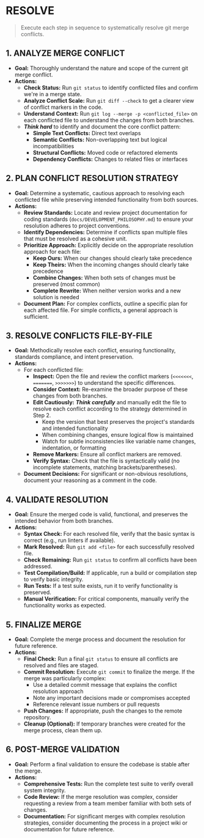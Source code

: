 # RESOLVE

> Execute each step in sequence to systematically resolve git merge conflicts.

## 1. ANALYZE MERGE CONFLICT

- **Goal:** Thoroughly understand the nature and scope of the current git merge conflict.
- **Actions:**
    - **Check Status:** Run `git status` to identify conflicted files and confirm we're in a merge state.
    - **Analyze Conflict Scale:** Run `git diff --check` to get a clearer view of conflict markers in the code.
    - **Understand Context:** Run `git log --merge -p <conflicted_file>` on each conflicted file to understand the changes from both branches.
    - ***Think hard*** to identify and document the core conflict pattern:
        - **Simple Text Conflicts:** Direct text overlaps
        - **Semantic Conflicts:** Non-overlapping text but logical incompatibilities
        - **Structural Conflicts:** Moved code or refactored elements
        - **Dependency Conflicts:** Changes to related files or interfaces

## 2. PLAN CONFLICT RESOLUTION STRATEGY

- **Goal:** Determine a systematic, cautious approach to resolving each conflicted file while preserving intended functionality from both sources.
- **Actions:**
    - **Review Standards:** Locate and review project documentation for coding standards (`docs/DEVELOPMENT_PHILOSOPHY.md`) to ensure your resolution adheres to project conventions.
    - **Identify Dependencies:** Determine if conflicts span multiple files that must be resolved as a cohesive unit.
    - **Prioritize Approach:** Explicitly decide on the appropriate resolution approach for each file:
        - **Keep Ours:** When our changes should clearly take precedence
        - **Keep Theirs:** When the incoming changes should clearly take precedence
        - **Combine Changes:** When both sets of changes must be preserved (most common)
        - **Complete Rewrite:** When neither version works and a new solution is needed
    - **Document Plan:** For complex conflicts, outline a specific plan for each affected file. For simple conflicts, a general approach is sufficient.

## 3. RESOLVE CONFLICTS FILE-BY-FILE

- **Goal:** Methodically resolve each conflict, ensuring functionality, standards compliance, and intent preservation.
- **Actions:**
    - For each conflicted file:
        - **Inspect:** Open the file and review the conflict markers (`<<<<<<<`, `=======`, `>>>>>>>`) to understand the specific differences.
        - **Consider Context:** Re-examine the broader purpose of these changes from both branches.
        - **Edit Cautiously:** ***Think carefully*** and manually edit the file to resolve each conflict according to the strategy determined in Step 2.
            - Keep the version that best preserves the project's standards and intended functionality
            - When combining changes, ensure logical flow is maintained
            - Watch for subtle inconsistencies like variable name changes, indentation, or formatting
        - **Remove Markers:** Ensure all conflict markers are removed.
        - **Verify Syntax:** Check that the file is syntactically valid (no incomplete statements, matching brackets/parentheses).
    - **Document Decisions:** For significant or non-obvious resolutions, document your reasoning as a comment in the code.

## 4. VALIDATE RESOLUTION

- **Goal:** Ensure the merged code is valid, functional, and preserves the intended behavior from both branches.
- **Actions:**
    - **Syntax Check:** For each resolved file, verify that the basic syntax is correct (e.g., run linters if available).
    - **Mark Resolved:** Run `git add <file>` for each successfully resolved file.
    - **Check Remaining:** Run `git status` to confirm all conflicts have been addressed.
    - **Test Compilation/Build:** If applicable, run a build or compilation step to verify basic integrity.
    - **Run Tests:** If a test suite exists, run it to verify functionality is preserved.
    - **Manual Verification:** For critical components, manually verify the functionality works as expected.

## 5. FINALIZE MERGE

- **Goal:** Complete the merge process and document the resolution for future reference.
- **Actions:**
    - **Final Check:** Run a final `git status` to ensure all conflicts are resolved and files are staged.
    - **Commit Resolution:** Execute `git commit` to finalize the merge. If the merge was particularly complex:
        - Use a detailed commit message that explains the conflict resolution approach
        - Note any important decisions made or compromises accepted
        - Reference relevant issue numbers or pull requests
    - **Push Changes:** If appropriate, push the changes to the remote repository.
    - **Cleanup (Optional):** If temporary branches were created for the merge process, clean them up.

## 6. POST-MERGE VALIDATION

- **Goal:** Perform a final validation to ensure the codebase is stable after the merge.
- **Actions:**
    - **Comprehensive Tests:** Run the complete test suite to verify overall system integrity.
    - **Code Review:** If the merge resolution was complex, consider requesting a review from a team member familiar with both sets of changes.
    - **Documentation:** For significant merges with complex resolution strategies, consider documenting the process in a project wiki or documentation for future reference.
